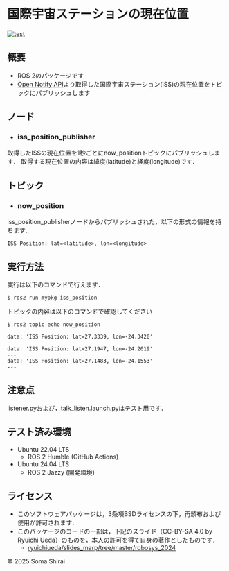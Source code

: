 # 国際宇宙ステーションの現在位置
[![test](https://github.com/shiso461/mypkg/actions/workflows/test.yml/badge.svg)](https://github.com/shiso461/mypkg/actions/workflows/test.yml)

## 概要
- ROS 2のパッケージです
- [Open Notify API](http://api.open-notify.org/)より取得した国際宇宙ステーション(ISS)の現在位置をトピックにパブリッシュします

## ノード
- ### iss_position_publisher
取得したISSの現在位置を1秒ごとにnow_positionトピックにパブリッシュします．
取得する現在位置の内容は緯度(latitude)と経度(longitude)です．

## トピック
- ### now_position
iss_position_publisherノードからパブリッシュされた，以下の形式の情報を持ちます．
```
ISS Position: lat=<latitude>, lon=<longitude>
```


## 実行方法
実行は以下のコマンドで行えます．
```
$ ros2 run mypkg iss_position
```
トピックの内容は以下のコマンドで確認してください
```
$ ros2 topic echo now_position
```
```
data: 'ISS Position: lat=27.3339, lon=-24.3420'
---
data: 'ISS Position: lat=27.1947, lon=-24.2019'
---
data: 'ISS Position: lat=27.1483, lon=-24.1553'
---
```

## 注意点
listener.pyおよび，talk_listen.launch.pyはテスト用です．

## テスト済み環境
- Ubuntu 22.04 LTS
  - ROS 2 Humble (GitHub Actions)
- Ubuntu 24.04 LTS
  - ROS 2 Jazzy (開発環境)

## ライセンス
- このソフトウェアパッケージは，3条項BSDライセンスの下，再頒布および使用が許可されます．
- このパッケージのコードの一部は，下記のスライド（CC-BY-SA 4.0 by Ryuichi Ueda）のものを，本人の許可を得て自身の著作としたものです．
    - [ryuichiueda/slides_marp/tree/master/robosys_2024](https://github.com/ryuichiueda/slides_marp/tree/master/robosys2024)

© 2025 Soma Shirai 
